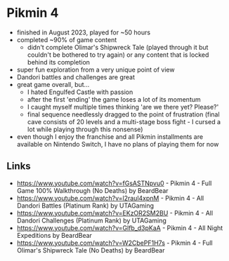 # Pikmin 4

- finished in August 2023, played for ~50 hours
- completed ~90% of game content
  - didn't complete Olimar's Shipwreck Tale (played through it but couldn't be bothered to try again) or any content that is locked behind its completion
- super fun exploration from a very unique point of view
- Dandori battles and challenges are great
- great game overall, but...
  - I hated Engulfed Castle with passion
  - after the first 'ending' the game loses a lot of its momentum
  - I caught myself multiple times thinking 'are we there yet? Please?' 
  - final sequence needlessly dragged to the point of frustration (final cave consists of 20 levels and a multi-stage boss fight - I cursed a lot while playing through this nonsense)
- even though I enjoy the franchise and all Pikmin installments are available on Nintendo Switch, I have no plans of playing them for now

## Links

- https://www.youtube.com/watch?v=fGsASTNpvu0 - Pikmin 4 - Full Game 100% Walkthrough (No Deaths) by BeardBear
- https://www.youtube.com/watch?v=l2raul4xpnM - Pikmin 4 - All Dandori Battles (Platinum Rank) by UTAGaming
- https://www.youtube.com/watch?v=EKzOR2SM2BU - Pikmin 4 - All Dandori Challenges (Platinum Rank) by UTAGaming
- https://www.youtube.com/watch?v=Glfb_d3pKaA - Pikmin 4 - All Night Expeditions by BeardBear
- https://www.youtube.com/watch?v=W2CbePF1H7s - Pikmin 4 - Full Olimar's Shipwreck Tale (No Deaths) by BeardBear
